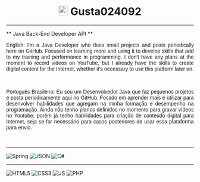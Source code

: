<h1 style="text-align: center;">
    <img src="https://raw.githubusercontent.com/Tarikul-Islam-Anik/Animated-Fluent-Emojis/master/Emojis/Smilies/Smiling%20Face%20with%20Sunglasses.png" alt="Smiling Face with Sunglasses" width="25" height="25" /> Gusta024092 
</h1>
<hr>
  ** Java Back-End Developer API **
  
  <p style="text-align: justify; font-family: Arial; ">
    English: I'm a Java Developer who does small projects and posts periodically here on GitHub. Focused on learning more and using it to develop skills that add to my training and performance in programming. I don't have any plans at the moment to record videos on YouTube, but I already have the skills to create digital content for the Internet, whether it's necessary to use this platform later on.
  </p>
  <br>
  <p style="text-align: justify; font-family: Arial;">
    Português Brasileiro: Eu sou um Desenvolvedor Java que faz pequenos projetos e posta periodicamente aqui no GitHub. Focado em aprender mais e utilizar para desenvolver habilidades que agregam na minha formação e desempenho na programação. Ainda não tenho planos definidos no momento para gravar vídeos no Youtube, porém já tenho habilidades para criação de conteúdo digital para Internet, seja se for necessário para casos posteriores de usar essa plataforma para envio.
  </p>
  <br>
  <hr>
  <img src="https://img.shields.io/badge/Spring-6DB33F?style=for-the-badge&logo=spring&logoColor=white" alt="Spring" />
  <img src="https://img.shields.io/badge/json-5E5C5C?style=for-the-badge&logo=json&logoColor=white" alt="JSON" />
  <img src="https://img.shields.io/badge/C%23-239120?style=for-the-badge&logo=csharp&logoColor=white" alt="C#" />
  <hr>
  <img src="https://img.shields.io/badge/HTML5-E34F26?style=for-the-badge&logo=html5&logoColor=white" alt="HTML5" />
  <img src="https://img.shields.io/badge/CSS3-1572B6?style=for-the-badge&logo=css3&logoColor=white" alt="CSS3" />
  <img src="https://img.shields.io/badge/JavaScript-323330?style=for-the-badge&logo=javascript&logoColor=F7DF1E" alt="JS" />
  <img src="https://img.shields.io/badge/PHP-777BB4?style=for-the-badge&logo=php&logoColor=white" alt="PHP" />
  
  <!--
  **Gusta024092/Gusta024092** is a ✨ _special_ ✨ repository because its `README.md` (this file) appears on your GitHub profile.
  
  Here are some ideas to get you started:
  
  - 🔭 I’m currently working on ...
  - 🌱 I’m currently learning ...
  - 👯 I’m looking to collaborate on ...
  - 🤔 I’m looking for help with ...
  - 💬 Ask me about ...
  - 📫 How to reach me: ...
  - 😄 Pronouns: ...
  - ⚡ Fun fact: ...
  -->
  